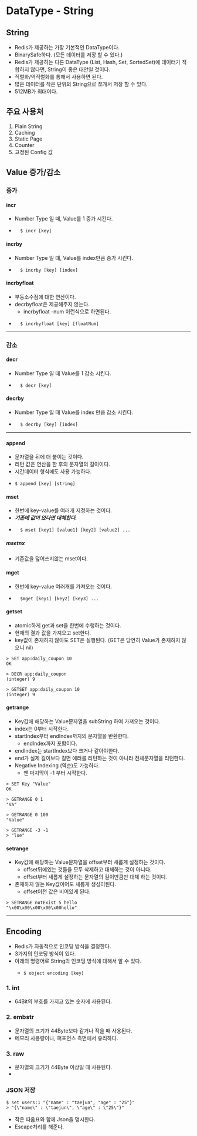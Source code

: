 # DataType - String

## String
- Redis가 제공하는 가장 기본적인 DataType이다.
- BinarySafe하다. (모든 데이터를 저장 할 수 있다.)
- Redis가 제공하는 다른 DataType (List, Hash, Set, SortedSet)에 데이터가 적합하지 않다면, String이 좋은 대안일 것이다.
- 직렬화/역직렬화를 통해서 사용하면 된다.
- 많은 데이터를 작은 단위의 String으로 쪼개서 저장 할 수 있다.
- 512MB가 최대이다.

## 주요 사용처
1. Plain String
2. Caching
3. Static Page
4. Counter
5. 고정된 Config 값

## Value 증가/감소

### 증가
#### incr
- Number Type 일 때, Value를 1 증가 시킨다.
- ```shell
    $ incr [key]
  ```
#### incrby
- Number Type 일 떄, Value를 index만큼 증가 시킨다.
- ```shell
    $ incrby [key] [index]
  ```
  
#### incrbyfloat
- 부동소수점에 대한 연산이다.
- decrbyfloat은 제공해주지 않는다.
  - incrbyfloat -num 이런식으로 하면된다.
- ```shell
    $ incrbyfloat [key] [floatNum]
  ```
***

  
### 감소
#### decr
- Number Type 일 때 Value를 1 감소 시킨다.
- ```shell
    $ decr [key]
  ```
  
#### decrby
- Number Type 일 때 Value를 index 만큼 감소 시킨다.
- ```shell
    $ decrby [key] [index]
  ```
  
***

#### append
- 문자열을 뒤에 더 붙이는 것이다.
- 리턴 값은 연산을 한 후의 문자열의 길이이다.
- 시간데이터 형식에도 사용 가능하다.
- ```shell
  $ append [key] [string]
  ```  
  

#### mset
- 한번에 key-value를 여러개 지정하는 것이다.
- ***기존에 값이 있다면 대체한다.***
- ```shell
    $ mset [key1] [value1] [key2] [value2] ...
  ```
  
##### msetnx
- 기존값을 덮어쓰지않는 mset이다.

#### mget
- 한번에 key-value 여러개를 가져오는 것이다.
- ```shell
    $mget [key1] [key2] [key3] ...
  ```


#### getset
- atomic하게 get과 set을 한번에 수행하는 것이다.
- 현재의 결과 값을 가져오고 set한다.
- key값이 존재하지 않아도 SET은 실행된다. (GET은 당연히 Value가 존재하지 않으니 nil)
```shell
> SET app:daily_coupon 10
OK

> DECR app:daily_coupon
(integer) 9

> GETSET app:daily_coupon 10
(integer) 9
```

#### getrange
- Key값에 해당하는 Value문자열을 subString 하여 가져오는 것이다.
- index는 0부터 시작한다.
- startIndex부터 endIndex까지의 문자열을 반환한다.
  - endIndex까지 포함이다.
- endIndex는 startIndex보다 크거나 같아야한다.
- end가 실제 길이보다 길면 에러를 리턴하는 것이 아니라 전체문자열을 리턴한다.
- Negative Indexing (역순)도 가능하다.
  - 맨 마지막이 -1 부터 시작한다.
```shell
> SET Key "Value"
OK

> GETRANGE 0 1
"Va"

> GETRANGE 0 100
"Value"

> GETRANGE -3 -1
> "lue"
```

#### setrange
- Key값에 해당하는 Value문자열을 offset부터 새롭게 설정하는 것이다.
  - offset뒤에있는 것들을 모두 삭제하고 대체하는 것이 아니다.
  - offset부터 새롭게 설정하는 문자열의 길이만큼만 대체 하는 것이디.
- 존재하지 않는 Key값이어도 새롭게 생성이된다.
  - offset이전 값은 비어있게 된다.
```shell
> SETRANGE notExist 5 hello
"\x00\x00\x00\x00\x00hello"
```

***

## Encoding
- Redis가 자동적으로 인코딩 방식을 결정한다.
- 3가지의 인코딩 방식이 있다.
- 아래의 명령어로 String의 인코딩 방식에 대해서 알 수 있다.
  - ```shell
    $ object encoding [key]
    ```

### 1. int
- 64Bit의 부호를 가지고 있는 숫자에 사용된다.

### 2. embstr
- 문자열의 크기가 44Byte보다 같거나 작을 때 사용된다.
- 메모리 사용량이나, 퍼포먼스 측면에서 유리하다.

### 3. raw
- 문자열의 크기가 44Byte 이상일 때 사용된다.
- 

### JSON 저장
```shell
$ set users:1 "{"name" : "taejun", "age" : "25"}"
> "{\"name\" : \"taejun\", \"age\" : \"25\"}"
```
- 작은 따옴표와 함께 Json을 명시한다.
- Escape처리를 해준다.

